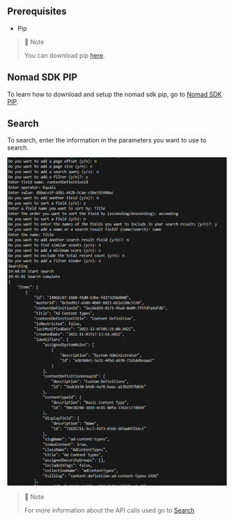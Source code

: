 ## Prerequisites

- Pip

> 📘 Note
> 
> You can download pip [here](https://pip.pypa.io/en/stable/installation/).

## Nomad SDK PIP

To learn how to download and setup the nomad sdk pip, go to [Nomad SDK PIP](doc:nomad-sdk-pip).

## Search

To search, enter the information in the parameters you want to use to search.

![](images/search.png)

> 📘 Note
> 
> For more information about the API calls used go to [Search](ref:search-2)